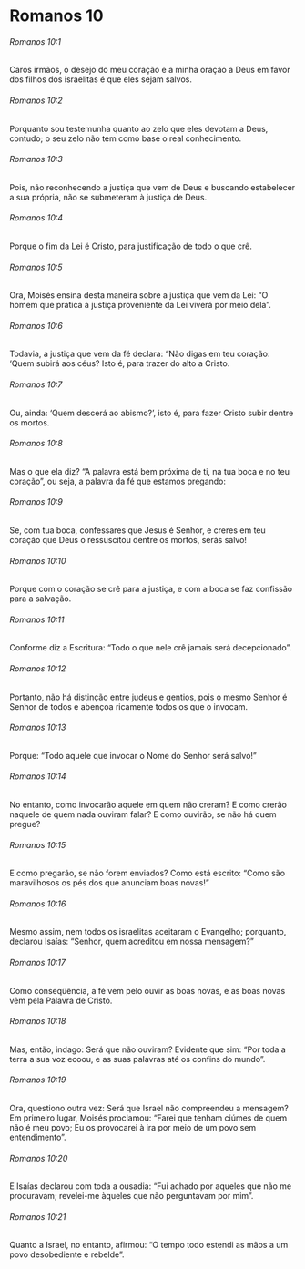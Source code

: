 # Romanos 10

###### Romanos 10:1

Caros irmãos, o desejo do meu coração e a minha oração a Deus em favor dos filhos dos israelitas é que eles sejam salvos.

###### Romanos 10:2

Porquanto sou testemunha quanto ao zelo que eles devotam a Deus, contudo; o seu zelo não tem como base o real conhecimento.

###### Romanos 10:3

Pois, não reconhecendo a justiça que vem de Deus e buscando estabelecer a sua própria, não se submeteram à justiça de Deus.

###### Romanos 10:4

Porque o fim da Lei é Cristo, para justificação de todo o que crê.

###### Romanos 10:5

Ora, Moisés ensina desta maneira sobre a justiça que vem da Lei: “O homem que pratica a justiça proveniente da Lei viverá por meio dela”.

###### Romanos 10:6

Todavia, a justiça que vem da fé declara: “Não digas em teu coração: ‘Quem subirá aos céus? Isto é, para trazer do alto a Cristo.

###### Romanos 10:7

Ou, ainda: ‘Quem descerá ao abismo?’, isto é, para fazer Cristo subir dentre os mortos.

###### Romanos 10:8

Mas o que ela diz? “A palavra está bem próxima de ti, na tua boca e no teu coração”, ou seja, a palavra da fé que estamos pregando:

###### Romanos 10:9

Se, com tua boca, confessares que Jesus é Senhor, e creres em teu coração que Deus o ressuscitou dentre os mortos, serás salvo!

###### Romanos 10:10

Porque com o coração se crê para a justiça, e com a boca se faz confissão para a salvação.

###### Romanos 10:11

Conforme diz a Escritura: “Todo o que nele crê jamais será decepcionado”.

###### Romanos 10:12

Portanto, não há distinção entre judeus e gentios, pois o mesmo Senhor é Senhor de todos e abençoa ricamente todos os que o invocam.

###### Romanos 10:13

Porque: “Todo aquele que invocar o Nome do Senhor será salvo!”

###### Romanos 10:14

No entanto, como invocarão aquele em quem não creram? E como crerão naquele de quem nada ouviram falar? E como ouvirão, se não há quem pregue?

###### Romanos 10:15

E como pregarão, se não forem enviados? Como está escrito: “Como são maravilhosos os pés dos que anunciam boas novas!”

###### Romanos 10:16

Mesmo assim, nem todos os israelitas aceitaram o Evangelho; porquanto, declarou Isaías: “Senhor, quem acreditou em nossa mensagem?”

###### Romanos 10:17

Como conseqüência, a fé vem pelo ouvir as boas novas, e as boas novas vêm pela Palavra de Cristo.

###### Romanos 10:18

Mas, então, indago: Será que não ouviram? Evidente que sim: “Por toda a terra a sua voz ecoou, e as suas palavras até os confins do mundo”.

###### Romanos 10:19

Ora, questiono outra vez: Será que Israel não compreendeu a mensagem? Em primeiro lugar, Moisés proclamou: “Farei que tenham ciúmes de quem não é meu povo; Eu os provocarei à ira por meio de um povo sem entendimento”.

###### Romanos 10:20

E Isaías declarou com toda a ousadia: “Fui achado por aqueles que não me procuravam; revelei-me àqueles que não perguntavam por mim”.

###### Romanos 10:21

Quanto a Israel, no entanto, afirmou: “O tempo todo estendi as mãos a um povo desobediente e rebelde”.

